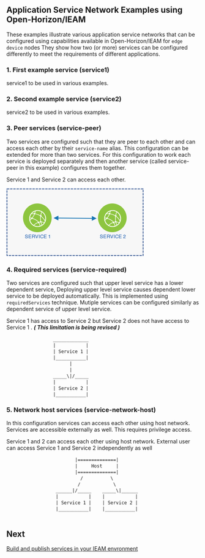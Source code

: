 ## Application Service Network Examples using Open-Horizon/IEAM 
These examples illustrate various application service networks that can be configured using capabilities available in Open-Horizon/IEAM for `edge device` nodes They show how two (or more) services can be configured differently to meet the requirements of different applications.

### 1. First example service (service1)
service1 to be used in various examples.

### 2. Second example service (service2)
service2 to be used in various examples.

### 3. Peer services (service-peer)
Two services are configured such that they are peer to each other and can access each other by their `service-name` alias. This configuration can be extended for more than two services. For this configuration to work each service is deployed separately and then another service (called service-peer in this example) configures them together. 

Service 1 and Service 2 can access each other.

![](media/service-peer.png)

### 4. Required services (service-required)
Two services are configured such that upper level service has a lower dependent service, Deploying upper level service causes dependent lower service to be deployed automatically. This is implemented using `requiredServices` technique. Mutiple services can be configured similarly as dependent service of upper level service. 

Service 1 has access to Service 2 but Service 2 does not have access to Service 1 . ***( This limitation is being revised )***
```
                 _____________
                 |           |
                 | Service 1 |
                 |___________|
                       |
                       |
                 _____\|/_____     
                 |           |
                 | Service 2 |
                 |___________|
```

### 5. Network host services (service-network-host)
In this configuration services can access each other using host network. Services are accessible externally as well. This requires privilege access.

Service 1 and 2 can access each other using host network. External user can access Service 1 and Service 2 independently as well 

```
                         |==============|
                         |     Host     |
                         |==============|
                           /          \
                          /            \
                  ______|/_____    _____\|______   
                  |           |    |           |
                  | Service 1 |    | Service 2 |
                  |___________|    |___________|
  
```

## Next  
[Build and publish services in your IEAM envronment](https://github.com/edgedock/example/blob/master/network/publish)

